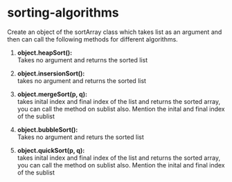 # sorting-algorithms
 Create an object of the sortArray class which takes list as an argument and then can call the following methods for different algorithms.
 
  1. <b>object.heapSort():</b><br>
     Takes no argument and returns the sorted list
     
  2. <b>object.insersionSort():</b><br>
     takes no argument and returns the sorted list
 
  3. <b>object.mergeSort(p, q):</b><br>
     takes inital index and final index of the list and returns the sorted array, you can call the method on sublist also. Mention the inital and final index of the sublist
     
  4. <b>object.bubbleSort():</b><br>
     Takes no argument and returs the sorted list
     
  5. <b>object.quickSort(p, q):</b><br>
    takes inital index and final index of the list and returns the sorted array, you can call the method on sublist also. Mention the inital and final index of the sublist
      
     
